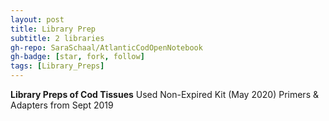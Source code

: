 ```yaml
---
layout: post
title: Library Prep 
subtitle: 2 libraries
gh-repo: SaraSchaal/AtlanticCodOpenNotebook
gh-badge: [star, fork, follow]
tags: [Library_Preps]
---
```


**Library Preps of Cod Tissues**
Used Non-Expired Kit (May 2020)
Primers & Adapters from Sept 2019


